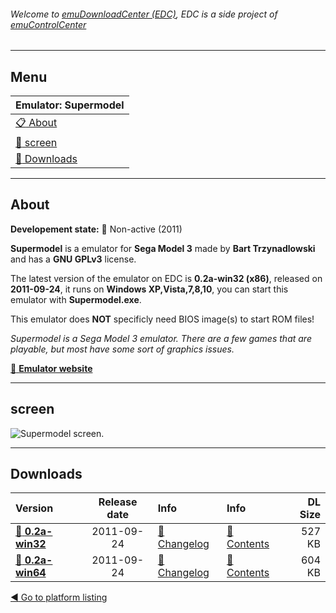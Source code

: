 ###### Welcome to [emuDownloadCenter (EDC)](https://github.com/PhoenixInteractiveNL/emuDownloadCenter/wiki/), EDC is a side project of [emuControlCenter](https://github.com/PhoenixInteractiveNL/emuControlCenter/wiki/)
***
## Menu
| **Emulator: Supermodel** |
|:---------|
| [:clipboard: About](#about) |
| [:sunrise: screen](#screen) |
| [:floppy_disk: Downloads](#downloads) |
***
## About
**Developement state:** :red_circle: Non-active (2011)

**Supermodel** is a emulator for **Sega Model 3** made by **Bart Trzynadlowski** and has a **GNU GPLv3** license.

The latest version of the emulator on EDC is **0.2a-win32 (x86)**, released on **2011-09-24**, it runs on **Windows XP,Vista,7,8,10**, you can start this emulator with **Supermodel.exe**.

This emulator does **NOT** specificly need BIOS image(s) to start ROM files!

_Supermodel is a Sega Model 3 emulator. There are a few games that are playable, but most have some sort of graphics issues._

[:link: **Emulator website**](http://supermodel3.com)
***
## screen
![](https://raw.githubusercontent.com/PhoenixInteractiveNL/emuDownloadCenter/master/hooks/supermodel/emulator_screen_01.jpg "Supermodel screen.")
***
## Downloads
| Version  | Release date  | Info       | Info       | DL Size    |
|:---------|:-------------:|:-----------|:-----------|-----------:|
| [:floppy_disk: **0.2a-win32**](https://github.com/PhoenixInteractiveNL/edc-repo0004/raw/master/supermodel/0.2a-win32.7z) | 2011-09-24 | [:page_facing_up: Changelog](https://github.com/PhoenixInteractiveNL/edc-repo0004/blob/master/supermodel/0.2a-win32_changelog.txt) | [:mag_right: Contents](https://github.com/PhoenixInteractiveNL/edc-repo0004/blob/master/supermodel/0.2a-win32_contents.txt) | 527 KB |
| [:floppy_disk: **0.2a-win64**](https://github.com/PhoenixInteractiveNL/edc-repo0004/raw/master/supermodel/0.2a-win64.7z) | 2011-09-24 | [:page_facing_up: Changelog](https://github.com/PhoenixInteractiveNL/edc-repo0004/blob/master/supermodel/0.2a-win64_changelog.txt) | [:mag_right: Contents](https://github.com/PhoenixInteractiveNL/edc-repo0004/blob/master/supermodel/0.2a-win64_contents.txt) | 604 KB |

[:arrow_backward: Go to platform listing](https://github.com/PhoenixInteractiveNL/emuDownloadCenter/wiki/EDC-Platform-List)
